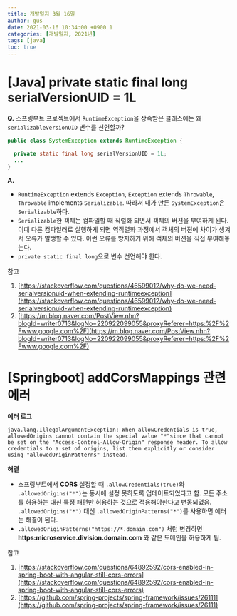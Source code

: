 ```yaml
---
title: 개발일지 3월 16일
author: gus
date: 2021-03-16 10:34:00 +0900 1
categories: [개발일지, 2021년]
tags: [java]
toc: true
---
```


# [Java] private static final long serialVersionUID = 1L

**Q.** 스프링부트 프로젝트에서 `RuntimeException`을 상속받은 클래스에는 왜 `serializableVersionUID` 변수를 선언할까?
```Java
public class SystemException extends RuntimeException {

  private static final long serialVersionUID = 1L;
  ...
}
```
**A.** 
- `RuntimeException` extends `Exception`, `Exception` extends `Throwable`, `Throwable` implements `Serializable`. 따라서 내가 만든 `SystemException`은 `Serializable`하다.
- `Serializable`한 객체는 컴파일할 때 직렬화 되면서 객체의 버젼을 부여하게 된다. 이때 다른 컴파일러로 실행하게 되면 역직렬화 과정에서 객체의 버젼에 차이가 생겨서 오류가 발생할 수 있다. 이런 오류를 방지하기 위해 객체의 버젼을 직접 부여해놓는다. 
- `private static final long`으로 변수 선언해야 한다.

참고

1. [https://stackoverflow.com/questions/46599012/why-do-we-need-serialversionuid-when-extending-runtimeexception](https://stackoverflow.com/questions/46599012/why-do-we-need-serialversionuid-when-extending-runtimeexception)
2. [https://m.blog.naver.com/PostView.nhn?blogId=writer0713&logNo=220922099055&proxyReferer=https:%2F%2Fwww.google.com%2F](https://m.blog.naver.com/PostView.nhn?blogId=writer0713&logNo=220922099055&proxyReferer=https:%2F%2Fwww.google.com%2F)

# [Springboot] addCorsMappings 관련 에러

**에러 로그**
```
java.lang.IllegalArgumentException: When allowCredentials is true, allowedOrigins cannot contain the special value "*"since that cannot be set on the "Access-Control-Allow-Origin" response header. To allow credentials to a set of origins, list them explicitly or consider using "allowedOriginPatterns" instead.
```

**해결**
- 스프링부트에서 **CORS** 설정할 때 `.allowCredentials(true)`와 `.allowedOrigins("*")`는 동시에 설정 못하도록 업데이트되었다고 함. 모든 주소를 허용하는 대신 특정 패턴만 허용하는 것으로 적용해야한다고 변동되었음. `.allowedOrigins("*")` 대신 `.allowedOriginPatterns("*")`를 사용하면 에러는 해결이 된다.
- `.allowedOriginPatterns("https://*.domain.com")` 처럼 변경하면 **https:microservice.division.domain.com** 와 같은 도메인을 허용하게 됨.

참고

1. [https://stackoverflow.com/questions/64892592/cors-enabled-in-spring-boot-with-angular-still-cors-errors](https://stackoverflow.com/questions/64892592/cors-enabled-in-spring-boot-with-angular-still-cors-errors)
2. [https://github.com/spring-projects/spring-framework/issues/26111](https://github.com/spring-projects/spring-framework/issues/26111)
